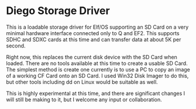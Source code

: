 # Diego Storage Driver

This is a loadable storage driver for Elf/OS supporting an SD Card on a very minimal hardware interface connected only to Q and EF2. This supports SDHC and SDXC cards at this time and can transfer data at about 5K per second.

Right now, this replaces the current disk device with the SD Card when loaded. There are no tools available at this time to create a usable SD Card. The simplest method is create one currently is to use a PC to copy an image of a working CF Card onto an SD Card. I used Win32 Disk Imager to do this, but other tools including dd on Linux would be suitable as well.

This is highly experimental at this time, and there are significant changes I will still be making to it, but I welcome any input or collaboration.

